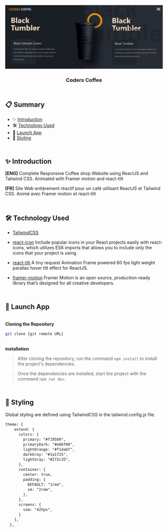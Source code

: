 <div align="center">
  <a href="https://coder-coffe-cm.netlify.app/" target="_blanck"><img src="./public/Coders_Coffee.png" alt="Coder Coffee"></a>
  <h3 align="center">Coders Coffee</h3>
</div>

## <br /> 📋 <a name="table">Summary</a>

- ✨ [Introduction](#introduction)
- 🛠 [Technology Used](#tech-stack)
- 🚀 [Launch App](#launch-app)
- 🎨 [Styling](#style)

## <br /> <a name="introduction">✨ Introduction</a>

**[ENG]** Complete Responsive Coffee shop Website using ReactJS and Tailwind CSS. Animated with Framer motion and react-tilt  

**[FR]** Site Web entièrement réactif pour un café utilisant ReactJS et Tailwind CSS. Animé avec Framer motion et react-tilt

## <br /> <a name="tech-stack">🛠 Technology Used</a>

- [TailwindCSS](https://tailwindcss.com/docs/installation)

- [react-icon](https://www.npmjs.com/package/react-icons)
Include popular icons in your React projects easily with react-icons, which utilizes ES6 imports that allows you to include only the icons that your project is using.

- [react-tilt](https://www.npmjs.com/package/react-tilt?activeTab=readme)
A tiny request Animation Frame powered 60 fps light weight parallax hover tilt effect for ReactJS.

- [framer-motion](https://www.npmjs.com/package/framer-motion)
Framer Motion is an open source, production-ready library that’s designed for all creative developers.


## <br /> <a name="launch-app">🚀 Launch App</a>

<br/>**Cloning the Repository**

```bash
git clone {git remote URL}
```

<br/>**installation**

> After cloning the repository, run the command `npm install` to install the project's dependencies.

> Once the dependencies are installed, start the project with the command `npm run dev`.

## <br /> <a name="launch-app">🎨 Styling</a>

Global styling are defined using TailwindCSS in the tailwind.config.js file.

````
theme: {
    extend: {
      colors: {
        primary: "#f19509",
        primaryDark: "#e86f00",
        lightOrange: "#f1dabf",
        darkGray: "#1a1f25",
        lightGray: "#272c35",
      },
      container: {
        center: true,
        padding: {
          DEFAULT: "1rem",
          sm: "2rem",
        },
      },
      screens: {
        vsm: "425px",
      }
    },
  },
````